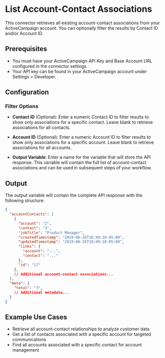 # List Account-Contact Associations

This connector retrieves all existing account-contact associations from your ActiveCampaign account. You can optionally filter the results by Contact ID and/or Account ID.

## Prerequisites

- You must have your ActiveCampaign API Key and Base Account URL configured in the connector settings.
- Your API key can be found in your ActiveCampaign account under Settings > Developer.

## Configuration

### Filter Options

- **Contact ID** (Optional): Enter a numeric Contact ID to filter results to show only associations for a specific contact. Leave blank to retrieve associations for all contacts.

- **Account ID** (Optional): Enter a numeric Account ID to filter results to show only associations for a specific account. Leave blank to retrieve associations for all accounts.

- **Output Variable**: Enter a name for the variable that will store the API response. This variable will contain the full list of account-contact associations and can be used in subsequent steps of your workflow.

## Output

The output variable will contain the complete API response with the following structure:

```json
{
  "accountContacts": [
    {
      "account": "2",
      "contact": "3",
      "jobTitle": "Product Manager",
      "createdTimestamp": "2019-06-26T10:49:10-05:00",
      "updatedTimestamp": "2019-06-26T10:49:10-05:00",
      "links": {
        "account": "...",
        "contact": "..."
      },
      "id": "17"
    },
    // Additional account-contact associations...
  ],
  "meta": {
    "total": "3",
    // Additional metadata...
  }
}
```

## Example Use Cases

- Retrieve all account-contact relationships to analyze customer data
- Get a list of contacts associated with a specific account for targeted communications
- Find all accounts associated with a specific contact for account management
